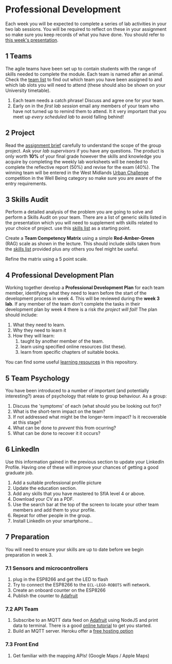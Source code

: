 # Professional Development

Each week you will be expected to complete a series of lab activities in your two lab sessions. You will be required to reflect on these in your assignment so make sure you keep records of what you have done. You should refer to [this week's presentation](https://drive.google.com/open?id=1maN7cEkJXG__t6YWewKS0CRNGLpGPmmDgYxusmk7LRA).

## 1 Teams

The agile teams have been set up to contain students with the range of skills needed to complete the module. Each team is named after an animal. Check the [team list](teams/README.md) to find out which team you have been assigned to and which lab slots you will need to attend (these should also be shown on your University timetable).

1. Each team needs a catch phrase! Discuss and agree one for your team.
2. Early on in the _first lab session_ email any members of your team who have not turned up to remind them to attend. It it very important that you meet up _every scheduled lab_ to avoid falling behind!

## 2 Project

Read the [assignment brief](README.md) carefully to understand the scope of the group project. Ask your _lab supervisors_ if you have any questions. The product is only worth **10%** of your final grade however the skills and knowledge you acquire by completing the weekly lab worksheets will be needed to complete the reflective report (50%) and revise for the exam (40%). The winning team will be entered in the West Midlands [Urban Challenge](https://urbanchallenge.io) competition in the Well Being category so make sure you are aware of the entry requirements.

## 3 Skills Audit

Perform a detailed analysis of the problem you are going to solve and perform a Skills Audit on your team. There are a list of generic skills listed in the presentation which you will need to supplement with skills related to your choice of project. use this [skills list](exercises/01_prof_dev/README.md) as a starting point.

Create a **Team Competency Matrix** using a simple **Red-Amber-Green** (RAG) scale as shown in the lecture. This should include skills taken from the [skills list](exercises/01_prof_dev/README.md) provided plus any others you feel might be useful.

Refine the matrix using a 5 point scale.

## 4 Professional Development Plan

Working together develop a **Professional Development Plan** for each team member, identifying what they need to learn before the start of the development process in week 4. This will be reviewed during the **week 3 lab**. If any member of the team don't complete the tasks in their development plan by week 4 there is a risk _the project will fail!_ The plan should include:

1. What they need to learn.
2. Why they need to learn it
3. How they will learn:
    1. taught by another member of the team.
    2. learn using specified online resources (list these).
    3. learn from specific chapters of suitable books.

You can find some useful [learning resources](exercises/04_agile_dev/) in this repository.

## 5 Team Psychology

You have been introduced to a number of important (and potentially interesting?) areas of psychology that relate to group behaviour. As a group:

1. Discuss the 'symptoms' of each (what should you be looking out for)?
2. What is the short-term impact on the team?
3. If not addressed what might be the longer-term impact? Is it recoverable at this stage?
4. What can be done to _prevent_ this from ocurring?
5. What can be done to recover it it occurs?

## 6 LinkedIn

Use this information gained in the previous section to update your LinkedIn Profile. Having one of these will improve your chances of getting a good graduate job.

1. Add a suitable professional profile picture
2. Update the education section.
3. Add any skills that you have mastered to SfIA level 4 or above.
4. Download your CV as a PDF.
5. Use the search bar at the top of the screen to locate your other team members and add them to your profile.
6. Repeat for other people in the group.
7. Install LinkedIn on your smartphone...

## 7 Preparation

You will need to ensure your skills are up to date before we begin preparation in week 3.

### 7.1 Sensors and microcontrollers

1. plug in the ESP8266 and get the LED to flash
2. Try to connect the ESP8266 to the `ECL-LEGO-ROBOTS` wifi network.
3. Create an onboard counter on the ESP8266
4. Publish the counter to [Adafruit](https://io.adafruit.com/)

### 7.2 API Team

1. Subscribe to an MQTT data feed on [Adafruit](https://io.adafruit.com/) using NodeJS and print data to terminal. There is a good [online tutorial](https://learn.adafruit.com/adafruit-io/mqtt-api) to get you started.
2. Build an MQTT server. Heroku offer a [free hosting option](https://devcenter.heroku.com/articles/cloudmqtt)

### 7.3 Front End

1. Get familiar with the mapping APIs! (Google Maps / Apple Maps)
